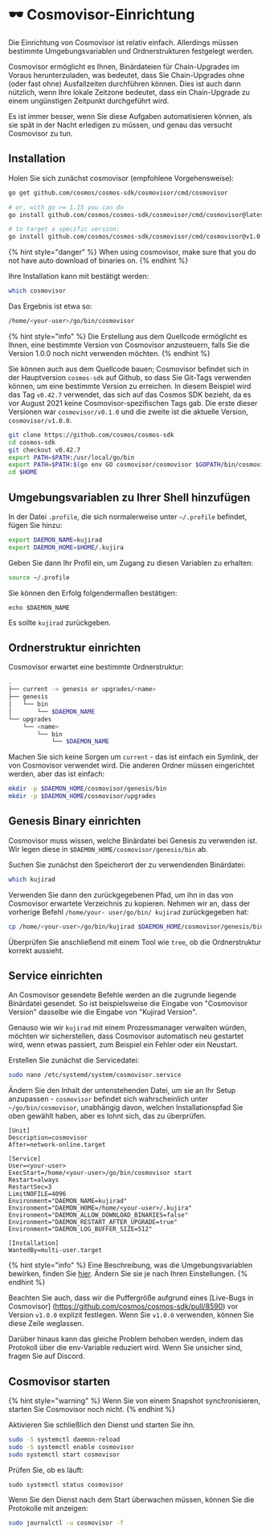 # 🕶 Cosmovisor-Einrichtung

Die Einrichtung von Cosmovisor ist relativ einfach. Allerdings müssen bestimmte Umgebungsvariablen und Ordnerstrukturen festgelegt werden.

Cosmovisor ermöglicht es Ihnen, Binärdateien für Chain-Upgrades im Voraus herunterzuladen, was bedeutet, dass Sie Chain-Upgrades ohne (oder fast ohne) Ausfallzeiten durchführen können. Dies ist auch dann nützlich, wenn Ihre lokale Zeitzone bedeutet, dass ein Chain-Upgrade zu einem ungünstigen Zeitpunkt durchgeführt wird.

Es ist immer besser, wenn Sie diese Aufgaben automatisieren können, als sie spät in der Nacht erledigen zu müssen, und genau das versucht Cosmovisor zu tun.

## Installation

Holen Sie sich zunächst cosmovisor (empfohlene Vorgehensweise):

```bash
go get github.com/cosmos/cosmos-sdk/cosmovisor/cmd/cosmovisor

# or, with go >= 1.15 you can do
go install github.com/cosmos/cosmos-sdk/cosmovisor/cmd/cosmovisor@latest

# to target a specific version:
go install github.com/cosmos/cosmos-sdk/cosmovisor/cmd/cosmovisor@v1.0.0
```

{% hint style="danger" %}
When using cosmovisor, make sure that you do not have auto download of binaries on.
{% endhint %}

Ihre Installation kann mit bestätigt werden:

```bash
which cosmovisor
```

Das Ergebnis ist etwa so:

```bash
/home/<your-user>/go/bin/cosmovisor
```

{% hint style="info" %}
Die Erstellung aus dem Quellcode ermöglicht es Ihnen, eine bestimmte Version von Cosmovisor anzusteuern, falls Sie die Version 1.0.0 noch nicht verwenden möchten.
{% endhint %}

Sie können auch aus dem Quellcode bauen; Cosmovisor befindet sich in der Hauptversion `cosmos-sdk` auf Github, so dass Sie Git-Tags verwenden können, um eine bestimmte Version zu erreichen. In diesem Beispiel wird das Tag `v0.42.7` verwendet, das sich auf das Cosmos SDK bezieht, da es vor August 2021 keine Cosmovisor-spezifischen Tags gab. Die erste dieser Versionen war `cosmovisor/v0.1.0` und die zweite ist die aktuelle Version, `cosmovisor/v1.0.0`.

```bash
git clone https://github.com/cosmos/cosmos-sdk
cd cosmos-sdk
git checkout v0.42.7
export PATH=$PATH:/usr/local/go/bin
export PATH=$PATH:$(go env GO cosmovisor/cosmovisor $GOPATH/bin/cosmovisor
cd $HOME
```

## Umgebungsvariablen zu Ihrer Shell hinzufügen

In der Datei `.profile`, die sich normalerweise unter `~/.profile` befindet, fügen Sie hinzu:

```bash
export DAEMON_NAME=kujirad
export DAEMON_HOME=$HOME/.kujira
```

Geben Sie dann Ihr Profil ein, um Zugang zu diesen Variablen zu erhalten:

```bash
source ~/.profile
```

Sie können den Erfolg folgendermaßen bestätigen:

```
echo $DAEMON_NAME
```

Es sollte `kujirad` zurückgeben.

## Ordnerstruktur einrichten

Cosmovisor erwartet eine bestimmte Ordnerstruktur:

```bash
.
├── current -> genesis or upgrades/<name>
├── genesis
│   └── bin
│       └── $DAEMON_NAME
└── upgrades
    └── <name>
        └── bin
            └── $DAEMON_NAME
```

Machen Sie sich keine Sorgen um `current` - das ist einfach ein Symlink, der von Cosmovisor verwendet wird. Die anderen Ordner müssen eingerichtet werden, aber das ist
einfach:


```bash
mkdir -p $DAEMON_HOME/cosmovisor/genesis/bin
mkdir -p $DAEMON_HOME/cosmovisor/upgrades
```

## Genesis Binary einrichten

Cosmovisor muss wissen, welche Binärdatei bei Genesis zu verwenden ist. Wir legen diese in `$DAEMON_HOME/cosmovisor/genesis/bin` ab.

Suchen Sie zunächst den Speicherort der zu verwendenden Binärdatei:


```bash
which kujirad
```

Verwenden Sie dann den zurückgegebenen Pfad, um ihn in das von Cosmovisor erwartete Verzeichnis zu kopieren. Nehmen wir an, dass der vorherige Befehl `/home/your-
user/go/bin/ kujirad` zurückgegeben hat:

```bash
cp /home/<your-user>/go/bin/kujirad $DAEMON_HOME/cosmovisor/genesis/bin
```

Überprüfen Sie anschließend mit einem Tool wie `tree`, ob die Ordnerstruktur korrekt aussieht.

## Service einrichten

An Cosmovisor gesendete Befehle werden an die zugrunde liegende Binärdatei gesendet. So ist beispielsweise die Eingabe von "Cosmovisor Version" dasselbe wie die Eingabe von "Kujirad Version".

Genauso wie wir `kujirad` mit einem Prozessmanager verwalten würden, möchten wir sicherstellen, dass Cosmovisor automatisch neu gestartet wird, wenn etwas passiert, zum Beispiel ein Fehler oder ein Neustart.

Erstellen Sie zunächst die Servicedatei:

```bash
sudo nano /etc/systemd/system/cosmovisor.service
```

Ändern Sie den Inhalt der untenstehenden Datei, um sie an Ihr Setup anzupassen - `cosmovisor` befindet sich wahrscheinlich unter `~/go/bin/cosmovisor`, unabhängig davon, welchen Installationspfad Sie oben gewählt haben, aber es lohnt sich, das zu überprüfen.

```
[Unit]
Description=cosmovisor
After=network-online.target

[Service]
User=<your-user>
ExecStart=/home/<your-user>/go/bin/cosmovisor start
Restart=always
RestartSec=3
LimitNOFILE=4096
Environment="DAEMON_NAME=kujirad"
Environment="DAEMON_HOME=/home/<your-user>/.kujira"
Environment="DAEMON_ALLOW_DOWNLOAD_BINARIES=false"
Environment="DAEMON_RESTART_AFTER_UPGRADE=true"
Environment="DAEMON_LOG_BUFFER_SIZE=512"

[Installation]
WantedBy=multi-user.target
```

{% hint style="info" %}
Eine Beschreibung, was die Umgebungsvariablen bewirken, finden Sie [hier](https://docs.cosmos.network/master/run-node/cosmovisor.html). Ändern Sie sie je nach Ihren Einstellungen.
{% endhint %}

Beachten Sie auch, dass wir die Puffergröße aufgrund eines [Live-Bugs in Cosmovisor] (https://github.com/cosmos/cosmos-sdk/pull/8590) vor Version `v1.0.0` explizit
festlegen. Wenn Sie `v1.0.0` verwenden, können Sie diese Zeile weglassen.

Darüber hinaus kann das gleiche Problem behoben werden, indem das Protokoll über die env-Variable reduziert wird. Wenn Sie unsicher sind, fragen Sie auf Discord.

## Cosmovisor starten

{% hint style="warning" %}
Wenn Sie von einem Snapshot synchronisieren, starten Sie Cosmovisor noch nicht.
{% endhint %}

Aktivieren Sie schließlich den Dienst und starten Sie ihn.

```bash
sudo -S systemctl daemon-reload
sudo -S systemctl enable cosmovisor
sudo systemctl start cosmovisor
```

Prüfen Sie, ob es läuft:

```
sudo systemctl status cosmovisor
```

Wenn Sie den Dienst nach dem Start überwachen müssen, können Sie die Protokolle mit anzeigen:

```bash
sudo journalctl -u cosmovisor -f
```
